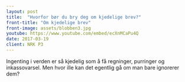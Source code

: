 ```yaml
---
layout: post
title:  "Hvorfor bør du bry deg om kjedelige brev?"
front-title: "Om kjedelige brev"
front-image: assets/blobben3.jpg
youtube: https://www.youtube.com/embed/ecXnMCaPu4Q
date: 2017-03-19
client: NRK P3
---
```


Ingenting i verden er så kjedelig som å få regninger, purringer og inkassovarsel. Men hvor ille kan det egentlig gå om man bare ignorerer dem?